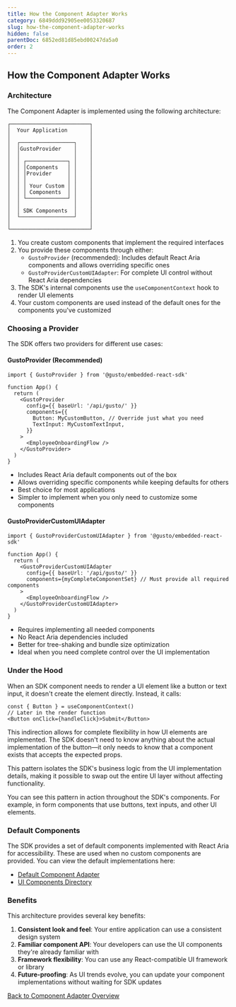 ```yaml
---
title: How the Component Adapter Works
category: 6849ddd92905ee0053320687
slug: how-the-component-adapter-works
hidden: false
parentDoc: 6852ed81d85ebd00247da5a0
order: 2
---
```


## How the Component Adapter Works

### Architecture

The Component Adapter is implemented using the following architecture:

```
┌─────────────────────────┐
│  Your Application       │
│                         │
│  ┌─────────────────┐    │
│  │GustoProvider    │    │
│  │                 │    │
│  │ ┌─────────────┐ │    │
│  │ │Components   │ │    │
│  │ │Provider     │ │    │
│  │ │             │ │    │
│  │ │ Your Custom │ │    │
│  │ │ Components  │ │    │
│  │ └─────────────┘ │    │
│  │                 │    │
│  │ SDK Components  │    │
│  └─────────────────┘    │
│                         │
└─────────────────────────┘
```

1. You create custom components that implement the required interfaces
2. You provide these components through either:
   - `GustoProvider` (recommended): Includes default React Aria components and allows overriding specific ones
   - `GustoProviderCustomUIAdapter`: For complete UI control without React Aria dependencies
3. The SDK's internal components use the `useComponentContext` hook to render UI elements
4. Your custom components are used instead of the default ones for the components you've customized

### Choosing a Provider

The SDK offers two providers for different use cases:

#### GustoProvider (Recommended)

```tsx
import { GustoProvider } from '@gusto/embedded-react-sdk'

function App() {
  return (
    <GustoProvider
      config={{ baseUrl: '/api/gusto/' }}
      components={{
        Button: MyCustomButton, // Override just what you need
        TextInput: MyCustomTextInput,
      }}
    >
      <EmployeeOnboardingFlow />
    </GustoProvider>
  )
}
```

- Includes React Aria default components out of the box
- Allows overriding specific components while keeping defaults for others
- Best choice for most applications
- Simpler to implement when you only need to customize some components

#### GustoProviderCustomUIAdapter

```tsx
import { GustoProviderCustomUIAdapter } from '@gusto/embedded-react-sdk'

function App() {
  return (
    <GustoProviderCustomUIAdapter
      config={{ baseUrl: '/api/gusto/' }}
      components={myCompleteComponentSet} // Must provide all required components
    >
      <EmployeeOnboardingFlow />
    </GustoProviderCustomUIAdapter>
  )
}
```

- Requires implementing all needed components
- No React Aria dependencies included
- Better for tree-shaking and bundle size optimization
- Ideal when you need complete control over the UI implementation

### Under the Hood

When an SDK component needs to render a UI element like a button or text input, it doesn't create the element directly. Instead, it calls:

```tsx
const { Button } = useComponentContext()
// Later in the render function
<Button onClick={handleClick}>Submit</Button>
```

This indirection allows for complete flexibility in how UI elements are implemented. The SDK doesn't need to know anything about the actual implementation of the button—it only needs to know that a component exists that accepts the expected props.

This pattern isolates the SDK's business logic from the UI implementation details, making it possible to swap out the entire UI layer without affecting functionality.

You can see this pattern in action throughout the SDK's components. For example, in form components that use buttons, text inputs, and other UI elements.

### Default Components

The SDK provides a set of default components implemented with React Aria for accessibility. These are used when no custom components are provided. You can view the default implementations here:

- [Default Component Adapter](https://github.com/Gusto/embedded-react-sdk/blob/main/src/contexts/ComponentAdapter/adapters/defaultComponentAdapter.tsx)
- [UI Components Directory](https://github.com/Gusto/embedded-react-sdk/tree/main/src/components/Common/UI)

### Benefits

This architecture provides several key benefits:

1. **Consistent look and feel**: Your entire application can use a consistent design system
2. **Familiar component API**: Your developers can use the UI components they're already familiar with
3. **Framework flexibility**: You can use any React-compatible UI framework or library
4. **Future-proofing**: As UI trends evolve, you can update your component implementations without waiting for SDK updates

[Back to Component Adapter Overview](./component-adapter)
